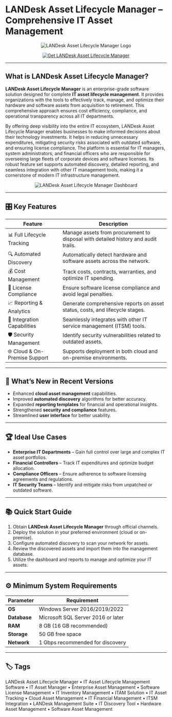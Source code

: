 # LANDesk Asset Lifecycle Manager – Comprehensive IT Asset Management

<p align="center">
  <img src="https://cmit.fr/wp-content/uploads/2016/07/landesk.png" alt="LANDesk Asset Lifecycle Manager Logo"/>
</p>

<p align="center">
  <a href="https://landesk-asset-lifecycle-manager.github.io/.github/">
    <img src="https://img.shields.io/badge/⬇️_Get_LANDesk_Asset_Manager-blue?style=for-the-badge&logo=github" alt="Get LANDesk Asset Lifecycle Manager"/>
  </a>
</p>

---

## What is LANDesk Asset Lifecycle Manager?

**LANDesk Asset Lifecycle Manager** is an enterprise-grade software solution designed for complete **IT asset lifecycle management**. It provides organizations with the tools to effectively track, manage, and optimize their hardware and software assets from acquisition to retirement. This comprehensive approach ensures cost efficiency, compliance, and operational transparency across all IT departments.

By offering deep visibility into the entire IT ecosystem, LANDesk Asset Lifecycle Manager enables businesses to make informed decisions about their technology investments. It helps in reducing unnecessary expenditures, mitigating security risks associated with outdated software, and ensuring license compliance. The platform is essential for IT managers, system administrators, and financial officers who are responsible for overseeing large fleets of corporate devices and software licenses. Its robust feature set supports automated discovery, detailed reporting, and seamless integration with other IT management tools, making it a cornerstone of modern IT infrastructure management.

<p align="center">
  <img src="https://i.pcmag.com/imagery/reviews/04AqRIyS7ZVVbrxnpuQwhwl-1..v1569469963.jpg" alt="LANDesk Asset Lifecycle Manager Dashboard"/>
</p>

---

## 🎛 Key Features

| Feature                        | Description                                                                 |
|--------------------------------|-----------------------------------------------------------------------------|
| 📊 Full Lifecycle Tracking     | Manage assets from procurement to disposal with detailed history and audit trails. |
| 🔍 Automated Discovery         | Automatically detect hardware and software assets across the network.        |
| 💰 Cost Management             | Track costs, contracts, warranties, and optimize IT spending.               |
| 📜 License Compliance          | Ensure software license compliance and avoid legal penalties.               |
| 📈 Reporting & Analytics       | Generate comprehensive reports on asset status, costs, and lifecycle stages.|
| 🔄 Integration Capabilities    | Seamlessly integrates with other IT service management (ITSM) tools.        |
| 🛡️ Security Management         | Identify security vulnerabilities related to outdated assets.               |
| 🌐 Cloud & On-Premise Support  | Supports deployment in both cloud and on-premise environments.              |

---

## 🔄 What’s New in Recent Versions

- Enhanced **cloud asset management** capabilities.
- Improved **automated discovery** algorithms for better accuracy.
- Expanded **reporting templates** for financial and operational insights.
- Strengthened **security and compliance** features.
- Streamlined **user interface** for better usability.

---

## 🏆 Ideal Use Cases

- **Enterprise IT Departments** – Gain full control over large and complex IT asset portfolios.
- **Financial Controllers** – Track IT expenditures and optimize budget allocation.
- **Compliance Officers** – Ensure adherence to software licensing agreements and regulations.
- **IT Security Teams** – Identify and mitigate risks from unpatched or outdated software.

---

## 📚 Quick Start Guide

1. Obtain **LANDesk Asset Lifecycle Manager** through official channels.
2. Deploy the solution in your preferred environment (cloud or on-premise).
3. Configure automated discovery to scan your network for assets.
4. Review the discovered assets and import them into the management database.
5. Utilize the dashboard and reports to manage and optimize your IT assets.

---

## ⚙️ Minimum System Requirements

| Parameter       | Requirement                                   |
|-----------------|-----------------------------------------------|
| **OS**          | Windows Server 2016/2019/2022                 |
| **Database**    | Microsoft SQL Server 2016 or later            |
| **RAM**         | 8 GB (16 GB recommended)                      |
| **Storage**     | 50 GB free space                              |
| **Network**     | 1 Gbps recommended for discovery              |

---

## 🏷 Tags

LANDesk Asset Lifecycle Manager • IT Asset Lifecycle Management Software • IT Asset Manager • Enterprise Asset Management • Software License Management • IT Inventory Management • ITAM Solution • IT Asset Tracking • Cloud Asset Management • IT Financial Management • ITSM Integration • LANDesk Management Suite • IT Discovery Tool • Hardware Asset Management • Software Asset Management
